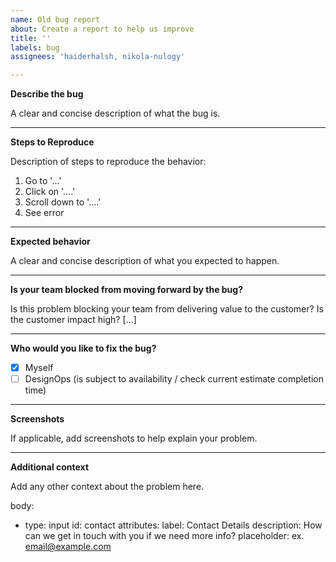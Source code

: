 ```yaml
---
name: Old bug report
about: Create a report to help us improve
title: ''
labels: bug
assignees: 'haiderhalsh, nikola-nulogy'

---
```


**Describe the bug**

A clear and concise description of what the bug is.

---

**Steps to Reproduce**

Description of steps to reproduce the behavior:
1. Go to '...'
2. Click on '....'
3. Scroll down to '....'
4. See error

---

**Expected behavior**

A clear and concise description of what you expected to happen.

---

**Is your team blocked from moving forward by the bug?**

Is this problem blocking your team from delivering value to the customer? Is the customer impact high? [...]

---

**Who would you like to fix the bug?**
- [x] Myself
- [ ] DesignOps (is subject to availability / check current estimate completion time)

---

**Screenshots**</br>

If applicable, add screenshots to help explain your problem.

---

**Additional context**<br/>

Add any other context about the problem here.

body:
 - type: input
    id: contact
    attributes:
      label: Contact Details
      description: How can we get in touch with you if we need more info?
      placeholder: ex. email@example.com
